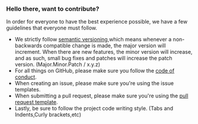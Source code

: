 ### Hello there, want to contribute?
In order for everyone to have the best experience possible, we have a few guidelines that everyone must follow.
- We strictly follow [semantic versioning](https://semver.org/),which means whenever a non-backwards compatible change is made, the major version will increment. When there are new features, the minor version will increase, and as such, small bug fixes and patches will increase the patch version. (Major.Minor.Patch / x.y.z)
- For all things on GitHub, please make sure you follow the [code of conduct](https://github.com/DeathGOD7/CosmeticRanks/blob/master/CODE_OF_CONDUCT.md).
- When creating an issue, please make sure you're using the issue templates.
- When submitting a pull request, please make sure you're using the [pull request template](https://github.com/DeathGOD7/CosmeticRanks/blob/master/PULL_REQUEST_TEMPLATE.md).
- Lastly, be sure to follow the project code writing style. (Tabs and Indents,Curly brackets,etc)